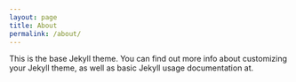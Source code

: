 ```yaml
---
layout: page
title: About
permalink: /about/
---
```


This is the base Jekyll theme. You can find out more info about customizing your Jekyll theme, as well as basic Jekyll usage documentation at.
